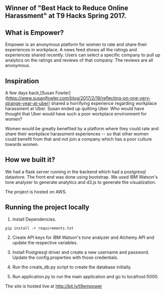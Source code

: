 ## Winner of "Best Hack to Reduce Online Harassment" at T9 Hacks Spring 2017.

## What is Empower?

Empower is an anonymous platform for women to rate and share their experiences in workplace. 
A news feed shows all the ratings and experiences shared recently. Users can select a specific company to pull up analytics on the ratings and reviews of that company. The reviews are all anonymous.

## Inspiration

A few days back,[Susan Fowler] (https://www.susanjfowler.com/blog/2017/2/19/reflecting-on-one-very-strange-year-at-uber) shared a horrifying experience regarding workplace harassment at Uber. Susan ended up quitting Uber. Who would have thought that Uber would have such a poor workplace environment for women?

Women would be greatly benefited by a platform where they could rate and share their workplace harassment experiences -- so that other women could benefit from that and not join a company which has a poor culture towards women.

## How we built it?

We had a flask server running in the backend which had a postgresql datastore. The front end was done using bootstrap. We used IBM Watson's tone analyzer to generate analytics and d3.js to generate the visualization.

The project is hosted on AWS.

## Running the project locally

1) Install Dependencies.
```
pip install -r requirements.txt
```
2) Create API keys for IBM Watson's tone analyzer and Alchemy API and update the respective variables.

3) Install Postgresql driver and create a new username and password. Update the config.properties with those credentials.

4) Run the create_db.py script to create the database initially.

5) Run application.py to run the main application and go to localhost:5000.


The site is hosted live at http://bit.ly/t9empower
